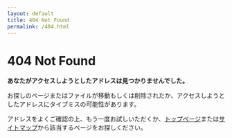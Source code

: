 ```yaml
---
layout: default
title: 404 Not Found
permalink: /404.html
---
```

<main class="container">
<div class="home">
<div class="default-content">
    <h1>404 Not Found</h1>
    <p><strong>あなたがアクセスしようとしたアドレスは見つかりませんでした。</strong></p>
    <p>お探しのページまたはファイルが移動もしくは削除されたか、アクセスしようとしたアドレスにタイプミスの可能性があります。</p>
    <p>アドレスをよくご確認の上、もう一度お試しいただくか、<a href="{{ site.url }}">トップページ</a>または<a href="{{ '/links/sitemap.html' | relative_url }}">サイトマップ</a>から該当するページをお探しください。</p>
</div>
</div>
<div id="back-to-top">
    <i class="fa-angle-up"></i>
</div>
</main>
